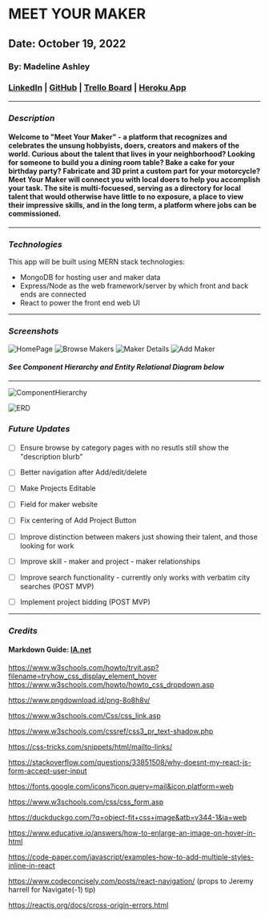 
# **MEET YOUR MAKER**

## Date: October 19, 2022

### By: Madeline Ashley

### [LinkedIn](https://www.linkedin.com/in/madeline-ashley-11a4413a/) | [GitHub](https://github.com/mashbash2150) | [Trello Board](https://trello.com/invite/b/VHeHUY6Y/ATTIe4ac9d23cda64f2086eee7f786abff77491FF058/meet-your-maker-sei-project-2) | [Heroku App](https://meet-your-maker.herokuapp.com/)

---

### **_Description_**

#### Welcome to "Meet Your Maker" - a platform that recognizes and celebrates the unsung hobbyists, doers, creators and makers of the world. Curious about the talent that lives in your neighborhood?   Looking for someone to build you a dining room table? Bake a cake for your birthday party? Fabricate and 3D print a custom part for your motorcycle?  Meet Your Maker will connect you with local doers to help you accomplish your task.  The site is multi-focuesed, serving as a directory for local talent that would otherwise have little to no exposure, a place to view their impressive skills, and in the long term, a platform where jobs can be commissioned. 

---

### **_Technologies_**

This app will be built using MERN stack technologies:

- MongoDB for hosting user and maker data
- Express/Node as the web framework/server by which front and back ends are connected
- React to power the front end web UI

---

### **_Screenshots_**

![HomePage](https://github.com/mashbash2150/MeetYourMaker/blob/main/client/Images/Screen%20Shot%202022-10-30%20at%208.09.17%20PM.png?raw=true)
![Browse Makers](https://github.com/mashbash2150/MeetYourMaker/blob/main/client/Images/Screen%20Shot%202022-10-30%20at%208.09.49%20PM.png?raw=true)
![Maker Details](https://github.com/mashbash2150/MeetYourMaker/blob/main/client/Images/Screen%20Shot%202022-10-30%20at%208.10.02%20PM.png?raw=true)
![Add Maker](https://github.com/mashbash2150/MeetYourMaker/blob/main/client/Images/Screen%20Shot%202022-10-30%20at%208.10.14%20PM.png?raw=true)

#### _See Component Hierarchy and Entity Relational Diagram below_


---
![ComponentHierarchy](https://github.com/mashbash2150/MeetYourMaker/blob/main/client/Images/Screen%20Shot%202022-10-30%20at%207.59.00%20PM.png?raw=true)

![ERD](https://github.com/mashbash2150/MeetYourMaker/blob/main/client/Images/Screen%20Shot%202022-10-30%20at%207.15.30%20PM.png?raw=true)



### **_Future Updates_**

#### 

- [ ] Ensure browse by category pages with no resutls still show the "description blurb"
- [ ] Better navigation after Add/edit/delete
- [ ] Make Projects Editable
- [ ] Field for maker website
- [ ] Fix centering of Add Project Button
- [ ] Improve distinction between makers just showing their talent, and those looking for work
- [ ] Improve skill - maker and project - maker relationships
- [ ] Improve search functionality - currently only works with verbatim city searches  (POST MVP)
- [ ] Implement project bidding  (POST MVP)


---

### **_Credits_**

####


#### Markdown Guide: [IA.net](https://ia.net/writer/support/general/markdown-guide)

https://www.w3schools.com/howto/tryit.asp?filename=tryhow_css_display_element_hover
https://www.w3schools.com/howto/howto_css_dropdown.asp

https://www.pngdownload.id/png-8o8h8v/

https://www.w3schools.com/Css/css_link.asp

https://www.w3schools.com/cssref/css3_pr_text-shadow.php

https://css-tricks.com/snippets/html/mailto-links/

https://stackoverflow.com/questions/33851508/why-doesnt-my-react-js-form-accept-user-input

https://fonts.google.com/icons?icon.query=mail&icon.platform=web

https://www.w3schools.com/css/css_form.asp

https://duckduckgo.com/?q=object-fit+css+image&atb=v344-1&ia=web

https://www.educative.io/answers/how-to-enlarge-an-image-on-hover-in-html

https://code-paper.com/javascript/examples-how-to-add-multiple-styles-inline-in-react

https://www.codeconcisely.com/posts/react-navigation/  (props to Jeremy harrell for Navigate(-1) tip)

https://reactjs.org/docs/cross-origin-errors.html